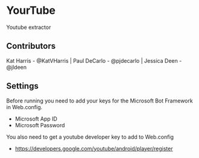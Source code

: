 # YourTube
Youtube extractor 

## Contributors
Kat Harris - @KatVHarris | Paul DeCarlo - @pjdecarlo | Jessica Deen - @jldeen

## Settings
Before running you need to add your keys for the Microsoft Bot Framework in Web.config.
  * Microsoft App ID
  * Microsoft Password
  
You also need to get a youtube developer key to add to Web.config
  * https://developers.google.com/youtube/android/player/register
  
